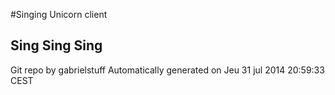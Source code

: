 #Singing Unicorn client

## Sing Sing Sing

Git repo by gabrielstuff
 Automatically generated on Jeu 31 jul 2014 20:59:33 CEST
